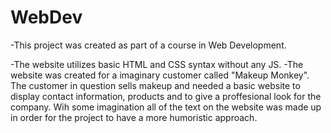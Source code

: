 # WebDev

-This project was created as part of a course in Web Development. 

-The website utilizes basic HTML and CSS syntax without any JS. 
-The website was created for a imaginary customer called "Makeup Monkey". The customer in question sells 
makeup and needed a basic website to display contact information, products and to give a proffesional look for the company. Wih some imagination 
all of the text on the website was made up in order for the project to have a more humoristic approach. 
